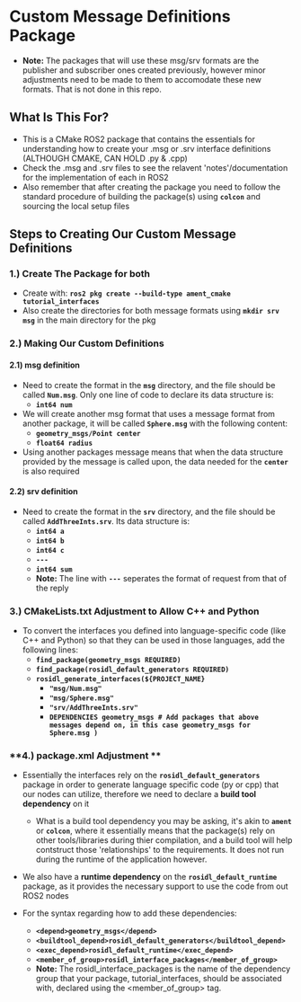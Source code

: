
# **Custom Message Definitions Package**

- **Note:** The packages that will use these msg/srv formats are the publisher and subscriber ones created previously, however minor adjustments need to be made to them to accomodate these new formats. That is not done in this repo.

## What Is This For?

- This is a CMake ROS2 package that contains the essentials for understanding how to create your .msg or .srv interface definitions (ALTHOUGH CMAKE, CAN HOLD .py & .cpp)
- Check the .msg and .srv files to see the relavent 'notes'/documentation for the implementation of each in ROS2
- Also remember that after creating the package you need to follow the standard procedure of building the package(s) using **`colcon`** and sourcing the local setup files

## Steps to Creating Our Custom Message Definitions

### **1.) Create The Package for both**
- Create with: **`ros2 pkg create --build-type ament_cmake tutorial_interfaces`**
- Also create the directories for both message formats using **`mkdir srv msg`** in the main directory for the pkg

### **2.) Making Our Custom Definitions**
  #### 2.1) msg definition
  - Need to create the format in the **`msg`** directory, and the file should be called **`Num.msg`**. Only one line of code to declare its data structure is:
    - **`int64 num`**
  - We will create another msg format that uses a message format from another package, it will be called **`Sphere.msg`** with the following content:
    - **`geometry_msgs/Point center`**
    - **`float64 radius`**
  - Using another packages message means that when the data structure provided by the message is called upon, the data needed for the **`center`** is also required

  #### 2.2) srv definition
 - Need to create the format in the **`srv`** directory, and the file should be called **`AddThreeInts.srv`**. Its data structure is:
    - **`int64 a`**
    - **`int64 b`**
    - **`int64 c`**
    - **`---`**
    - **`int64 sum`**
    - **Note:** The line with **`---`** seperates the format of request from that of the reply

### **3.) CMakeLists.txt Adjustment to Allow C++ and Python**
- To convert the interfaces you defined into language-specific code (like C++ and Python) so that they can be used in those languages, add the following lines:
  - **`find_package(geometry_msgs REQUIRED)`**
  - **`find_package(rosidl_default_generators REQUIRED)`**
  - **`rosidl_generate_interfaces(${PROJECT_NAME}`**
    - **`"msg/Num.msg"`**
    - **`"msg/Sphere.msg"`**
    - **`"srv/AddThreeInts.srv"`**
    - **`DEPENDENCIES geometry_msgs # Add packages that above messages depend on, in this case geometry_msgs for Sphere.msg )`**

### **4.) package.xml Adjustment **
- Essentially the interfaces rely on the **`rosidl_default_generators`** package in order to generate language specific code (py or cpp) that our nodes can utilize, therefore we need to declare a **build tool dependency** on it
  - What is a build tool dependency you may be asking, it's akin to **`ament`** or **`colcon`**, where it essentially means that the package(s) rely on other tools/libraries during thier compilation, and a build tool will help contstruct those 'relationships' to the requirements. It does not run during the runtime of the application however.

- We also have a **runtime dependency** on the **`rosidl_default_runtime`** package, as it provides the necessary support to use the code from out ROS2 nodes
- For the syntax regarding how to add these dependencies:
  - **`<depend>geometry_msgs</depend>`**
  - **`<buildtool_depend>rosidl_default_generators</buildtool_depend>`**
  - **`<exec_depend>rosidl_default_runtime</exec_depend>`**
  - **`<member_of_group>rosidl_interface_packages</member_of_group>`**
  - **Note:** The rosidl_interface_packages is the name of the dependency group that your package, tutorial_interfaces, should be associated with, declared using the <member_of_group> tag.
  
